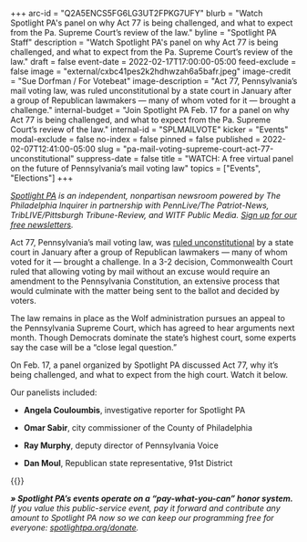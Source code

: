 +++
arc-id = "Q2A5ENCS5FG6LG3UT2FPKG7UFY"
blurb = "Watch Spotlight PA's panel on why Act 77 is being challenged, and what to expect from the Pa. Supreme Court’s review of the law."
byline = "Spotlight PA Staff"
description = "Watch Spotlight PA's panel on why Act 77 is being challenged, and what to expect from the Pa. Supreme Court’s review of the law."
draft = false
event-date = 2022-02-17T17:00:00-05:00
feed-exclude = false
image = "external/cxbc41pes2k2hdhwzah6a5bafr.jpeg"
image-credit = "Sue Dorfman / For Votebeat"
image-description = "Act 77, Pennsylvania’s mail voting law, was ruled unconstitutional by a state court in January after a group of Republican lawmakers — many of whom voted for it — brought a challenge."
internal-budget = "Join Spotlight PA Feb. 17 for a panel on why Act 77 is being challenged, and what to expect from the Pa. Supreme Court’s review of the law."
internal-id = "SPLMAILVOTE"
kicker = "Events"
modal-exclude = false
no-index = false
pinned = false
published = 2022-02-07T12:41:00-05:00
slug = "pa-mail-voting-supreme-court-act-77-unconstitutional"
suppress-date = false
title = "WATCH: A free virtual panel on the future of Pennsylvania’s mail voting law"
topics = ["Events", "Elections"]
+++

<a href="https://www.spotlightpa.org/"><i>Spotlight PA</i></a><i> is an independent, nonpartisan newsroom powered by The Philadelphia Inquirer in partnership with PennLive/The Patriot-News, TribLIVE/Pittsburgh Tribune-Review, and WITF Public Media. </i><a href="https://www.spotlightpa.org/newsletters"><i>Sign up for our free newsletters</i></a><i>.</i>

Act 77, Pennsylvania’s mail voting law, was <a href="https://www.spotlightpa.org/news/2022/01/pa-mail-voting-court-ruling-unconstitutional-whats-next/">ruled unconstitutional</a> by a state court in January after a group of Republican lawmakers — many of whom voted for it — brought a challenge. In a 3-2 decision, Commonwealth Court ruled that allowing voting by mail without an excuse would require an amendment to the Pennsylvania Constitution, an extensive process that would culminate with the matter being sent to the ballot and decided by voters.

The law remains in place as the Wolf administration pursues an appeal to the Pennsylvania Supreme Court, which has agreed to hear arguments next month. Though Democrats dominate the state’s highest court, some experts say the case will be a “close legal question.”

On Feb. 17, a panel organized by Spotlight PA discussed Act 77, why it’s being challenged, and what to expect from the high court. Watch it below.

Our panelists included:

- <b>Angela Couloumbis</b>, investigative reporter for Spotlight PA

- <b>Omar Sabir</b>, city commissioner of the County of Philadelphia

- <b>Ray Murphy</b>, deputy director of Pennsylvania Voice

- <b>Dan Moul</b>, Republican state representative, 91st District

{{<youtube L20-vj402jg>}}

<i><b>» Spotlight PA’s events operate on a “pay-what-you-can” honor system.</b></i><i> If you value this public-service event, pay it forward and contribute any amount to Spotlight PA now so we can keep our programming free for everyone: </i><a href="https://www.spotlightpa.org/donate"><i>spotlightpa.org/donate</i></a><i>.</i>

<script src="https://www.spotlightpa.org/embed.js" async></script><div data-spl-embed-version="1" data-spl-src="https://www.spotlightpa.org/embeds/donate/"></div>
